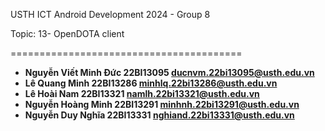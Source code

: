 USTH ICT Android Development 2024 - Group 8

Topic: 13- OpenDOTA client

========================================

* **Nguyễn Viết Minh Đức		22BI13095	ducnvm.22bi13095@usth.edu.vn**
* **Lê Quang Minh			22BI13286	minhlq.22bi13286@usth.edu.vn**
* **Lê Hoài Nam				22BI13321	namlh.22bi13321@usth.edu.vn**
* **Nguyễn Hoàng Minh			22BI13291	minhnh.22bi13291@usth.edu.vn**
* **Nguyễn Duy Nghĩa			22BI13331	nghiand.22bi13331@usth.edu.vn**

